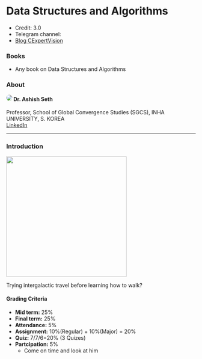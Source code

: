 # Data Structures and Algorithms

- Credit: 3.0
- Telegram channel:
- [Blog CExpertVision](https://cexpertvision.com)

### Books

- Any book on Data Structures and Algorithms

### About

<img src="https://media-exp1.licdn.com/dms/image/C5103AQH-rB2WdE47YQ/profile-displayphoto-shrink_400_400/0/1544893446371?e=1636588800&v=beta&t=kVZLCcuDORYsXcOfA_fOmP2Pc4ulV2uhRJ2f5I6gE2o" style="border-radius: 50%" align="left">

#### Dr. Ashish Seth

Professor, School of Global Convergence Studies (SGCS), INHA UNIVERSITY, S. KOREA <br/>
[LinkedIn](https://www.linkedin.com/in/dr-ashish-seth-877b1116/?originalSubdomain=uz)

<hr>

### Introduction

<img src="https://img-9gag-fun.9cache.com/photo/adLdNQd_460s.jpg" height="320">

Trying intergalactic travel before learning how to walk?

#### Grading Criteria

- **Mid term:** 25%
- **Final term:** 25%
- **Attendance:** 5%
- **Assignment:** 10%(Regular) + 10%(Major) = 20%
- **Quiz:** 7/7/6=20% (3 Quizes)
- **Partcipation:** 5%
  - Come on time and look at him

